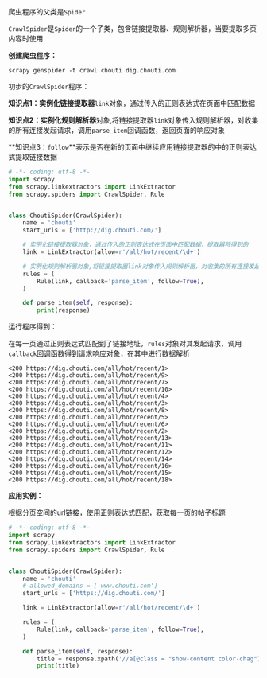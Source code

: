 爬虫程序的父类是`Spider`

`CrawlSpider`是`Spider`的一个子类，包含链接提取器、规则解析器，当要提取多页内容时使用

**创建爬虫程序：**

`scrapy genspider -t crawl chouti dig.chouti.com`



初步的`CrawlSpider`程序：

**知识点1：**实例化**链接提取器**`link`对象，通过传入的正则表达式在页面中匹配数据

**知识点2：**实例化**规则解析器**对象,将链接提取器`link`对象传入规则解析器，对收集的所有连接发起请求，调用`parse_item`回调函数，返回页面的响应对象

**知识点3：`follow`**表示是否在新的页面中继续应用链接提取器的中的正则表达式提取链接数据

```python
# -*- coding: utf-8 -*-
import scrapy
from scrapy.linkextractors import LinkExtractor
from scrapy.spiders import CrawlSpider, Rule


class ChoutiSpider(CrawlSpider):
    name = 'chouti'
    start_urls = ['http://dig.chouti.com/']

    # 实例化链接提取器对象，通过传入的正则表达式在页面中匹配数据，提取器将得到的
    link = LinkExtractor(allow=r'/all/hot/recent/\d+')

    # 实例化规则解析器对象,将链接提取器link对象传入规则解析器，对收集的所有连接发起请求，调用parse_item回调函数，返回页面的响应对象，follow表示是否在新的页面中继续应用链接提取器的中的正则表达式提取链接数据
    rules = (
        Rule(link, callback='parse_item', follow=True),
    )

    def parse_item(self, response):
        print(response)
```

运行程序得到：

在每一页通过正则表达式匹配到了链接地址，`rules`对象对其发起请求，调用`callback`回调函数得到请求响应对象，在其中进行数据解析

```shell
<200 https://dig.chouti.com/all/hot/recent/1>
<200 https://dig.chouti.com/all/hot/recent/9>
<200 https://dig.chouti.com/all/hot/recent/7>
<200 https://dig.chouti.com/all/hot/recent/10>
<200 https://dig.chouti.com/all/hot/recent/4>
<200 https://dig.chouti.com/all/hot/recent/3>
<200 https://dig.chouti.com/all/hot/recent/8>
<200 https://dig.chouti.com/all/hot/recent/5>
<200 https://dig.chouti.com/all/hot/recent/6>
<200 https://dig.chouti.com/all/hot/recent/2>
<200 https://dig.chouti.com/all/hot/recent/13>
<200 https://dig.chouti.com/all/hot/recent/11>
<200 https://dig.chouti.com/all/hot/recent/12>
<200 https://dig.chouti.com/all/hot/recent/14>
<200 https://dig.chouti.com/all/hot/recent/16>
<200 https://dig.chouti.com/all/hot/recent/15>
<200 https://dig.chouti.com/all/hot/recent/18>
```



**应用实例：**

根据分页空间的url链接，使用正则表达式匹配，获取每一页的帖子标题

```python
# -*- coding: utf-8 -*-
import scrapy
from scrapy.linkextractors import LinkExtractor
from scrapy.spiders import CrawlSpider, Rule


class ChoutiSpider(CrawlSpider):
    name = 'chouti'
    # allowed_domains = ['www.chouti.com']
    start_urls = ['https://dig.chouti.com/']

    link = LinkExtractor(allow=r'/all/hot/recent/\d+')

    rules = (
        Rule(link, callback='parse_item', follow=True),
    )

    def parse_item(self, response):
        title = response.xpath('//a[@class = "show-content color-chag"]/text()').extract_first().strip()
        print(title)
```